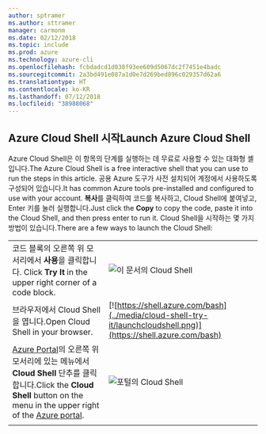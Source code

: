 ```yaml
---
author: sptramer
ms.author: sttramer
manager: carmonm
ms.date: 02/12/2018
ms.topic: include
ms.prod: azure
ms.technology: azure-cli
ms.openlocfilehash: fcbdadcd1d038f93ee609d5067dc2f7451e4badc
ms.sourcegitcommit: 2a3bd491e087a1d0e7d269bed896c029357d62a6
ms.translationtype: HT
ms.contentlocale: ko-KR
ms.lasthandoff: 07/12/2018
ms.locfileid: "38988068"
---
```

## <a name="launch-azure-cloud-shell"></a><span data-ttu-id="59ab6-101">Azure Cloud Shell 시작</span><span class="sxs-lookup"><span data-stu-id="59ab6-101">Launch Azure Cloud Shell</span></span>

<span data-ttu-id="59ab6-102">Azure Cloud Shell은 이 항목의 단계를 실행하는 데 무료로 사용할 수 있는 대화형 셸입니다.</span><span class="sxs-lookup"><span data-stu-id="59ab6-102">The Azure Cloud Shell is a free interactive shell that you can use to run the steps in this article.</span></span> <span data-ttu-id="59ab6-103">공용 Azure 도구가 사전 설치되어 계정에서 사용하도록 구성되어 있습니다.</span><span class="sxs-lookup"><span data-stu-id="59ab6-103">It has common Azure tools pre-installed and configured to use with your account.</span></span> <span data-ttu-id="59ab6-104">**복사**를 클릭하여 코드를 복사하고, Cloud Shell에 붙여넣고, Enter 키를 눌러 실행합니다.</span><span class="sxs-lookup"><span data-stu-id="59ab6-104">Just click the **Copy** to copy the code, paste it into the Cloud Shell, and then press enter to run it.</span></span>  <span data-ttu-id="59ab6-105">Cloud Shell을 시작하는 몇 가지 방법이 있습니다.</span><span class="sxs-lookup"><span data-stu-id="59ab6-105">There are a few ways to launch the Cloud Shell:</span></span>

|  |   |
|-----------------------------------------------|---|
| <span data-ttu-id="59ab6-106">코드 블록의 오른쪽 위 모서리에서 **사용**을 클릭합니다. </span><span class="sxs-lookup"><span data-stu-id="59ab6-106">Click **Try It** in the upper right corner of a code block.</span></span> | ![이 문서의 Cloud Shell](../media/cloud-shell-try-it/cli-try-it.png) |
| <span data-ttu-id="59ab6-108">브라우저에서 Cloud Shell을 엽니다.</span><span class="sxs-lookup"><span data-stu-id="59ab6-108">Open Cloud Shell in your browser.</span></span> | [![https://shell.azure.com/bash](../media/cloud-shell-try-it/launchcloudshell.png)](https://shell.azure.com/bash) |
| <span data-ttu-id="59ab6-109">[Azure Portal](https://portal.azure.com)의 오른쪽 위 모서리에 있는 메뉴에서 **Cloud Shell** 단추를 클릭합니다.</span><span class="sxs-lookup"><span data-stu-id="59ab6-109">Click the **Cloud Shell** button on the menu in the upper right of the [Azure portal](https://portal.azure.com).</span></span> | ![포털의 Cloud Shell](../media/cloud-shell-try-it/cloud-shell-menu.png) |
|  |  |
